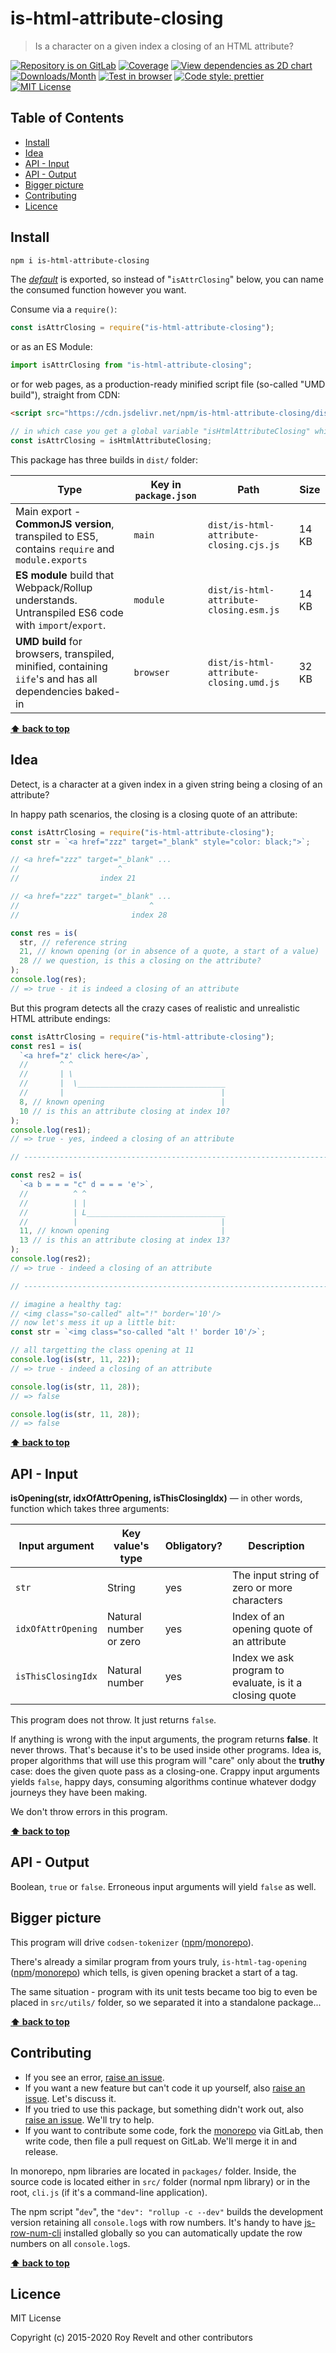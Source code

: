 # is-html-attribute-closing

> Is a character on a given index a closing of an HTML attribute?

[![Repository is on GitLab][gitlab-img]][gitlab-url]
[![Coverage][cov-img]][cov-url]
[![View dependencies as 2D chart][deps2d-img]][deps2d-url]
[![Downloads/Month][downloads-img]][downloads-url]
[![Test in browser][runkit-img]][runkit-url]
[![Code style: prettier][prettier-img]][prettier-url]
[![MIT License][license-img]][license-url]

## Table of Contents

- [Install](#install)
- [Idea](#idea)
- [API - Input](#api-input)
- [API - Output](#api-output)
- [Bigger picture](#bigger-picture)
- [Contributing](#contributing)
- [Licence](#licence)

## Install

```bash
npm i is-html-attribute-closing
```

The [_default_](https://exploringjs.com/es6/ch_modules.html#_default-exports-one-per-module) is exported, so instead of "`isAttrClosing`" below, you can name the consumed function however you want.

Consume via a `require()`:

```js
const isAttrClosing = require("is-html-attribute-closing");
```

or as an ES Module:

```js
import isAttrClosing from "is-html-attribute-closing";
```

or for web pages, as a production-ready minified script file (so-called "UMD build"), straight from CDN:

```html
<script src="https://cdn.jsdelivr.net/npm/is-html-attribute-closing/dist/is-html-attribute-closing.umd.js"></script>
```

```js
// in which case you get a global variable "isHtmlAttributeClosing" which you consume like this:
const isAttrClosing = isHtmlAttributeClosing;
```

This package has three builds in `dist/` folder:

| Type                                                                                                    | Key in `package.json` | Path                                    | Size  |
| ------------------------------------------------------------------------------------------------------- | --------------------- | --------------------------------------- | ----- |
| Main export - **CommonJS version**, transpiled to ES5, contains `require` and `module.exports`          | `main`                | `dist/is-html-attribute-closing.cjs.js` | 14 KB |
| **ES module** build that Webpack/Rollup understands. Untranspiled ES6 code with `import`/`export`.      | `module`              | `dist/is-html-attribute-closing.esm.js` | 14 KB |
| **UMD build** for browsers, transpiled, minified, containing `iife`'s and has all dependencies baked-in | `browser`             | `dist/is-html-attribute-closing.umd.js` | 32 KB |

**[⬆ back to top](#)**

## Idea

Detect, is a character at a given index in a given string being a closing of an attribute?

In happy path scenarios, the closing is a closing quote of an attribute:

```js
const isAttrClosing = require("is-html-attribute-closing");
const str = `<a href="zzz" target="_blank" style="color: black;">`;

// <a href="zzz" target="_blank" ...
//                      ^
//                  index 21

// <a href="zzz" target="_blank" ...
//                             ^
//                         index 28

const res = is(
  str, // reference string
  21, // known opening (or in absence of a quote, a start of a value)
  28 // we question, is this a closing on the attribute?
);
console.log(res);
// => true - it is indeed a closing of an attribute
```

But this program detects all the crazy cases of realistic and unrealistic HTML attribute endings:

```js
const isAttrClosing = require("is-html-attribute-closing");
const res1 = is(
  `<a href="z' click here</a>`,
  //       ^ ^
  //       | \
  //       |  \_________________________________
  //       |                                   |
  8, // known opening                          |
  10 // is this an attribute closing at index 10?
);
console.log(res1);
// => true - yes, indeed a closing of an attribute

// -----------------------------------------------------------------------------

const res2 = is(
  `<a b = = = "c" d = = = 'e'>`,
  //          ^ ^
  //          | |
  //          | L_______________________________
  //          |                                |
  11, // known opening                         |
  13 // is this an attribute closing at index 13?
);
console.log(res2);
// => true - indeed a closing of an attribute

// -----------------------------------------------------------------------------

// imagine a healthy tag:
// <img class="so-called" alt="!" border='10'/>
// now let's mess it up a little bit:
const str = `<img class="so-called "alt !' border 10'/>`;

// all targetting the class opening at 11
console.log(is(str, 11, 22));
// => true - indeed a closing of an attribute

console.log(is(str, 11, 28));
// => false

console.log(is(str, 11, 28));
// => false
```

**[⬆ back to top](#)**

## API - Input

**isOpening(str, idxOfAttrOpening, isThisClosingIdx)** — in other words, function which takes three arguments:

| Input argument     | Key value's type       | Obligatory? | Description                                             |
| ------------------ | ---------------------- | ----------- | ------------------------------------------------------- |
| `str`              | String                 | yes         | The input string of zero or more characters             |
| `idxOfAttrOpening` | Natural number or zero | yes         | Index of an opening quote of an attribute               |
| `isThisClosingIdx` | Natural number         | yes         | Index we ask program to evaluate, is it a closing quote |

This program does not throw. It just returns `false`.

If anything is wrong with the input arguments, the program returns **false**. It never throws. That's because it's to be used inside other programs. Idea is, proper algorithms that will use this program will "care" only about the **truthy** case: does the given quote pass as a closing-one. Crappy input arguments yields `false`, happy days, consuming algorithms continue whatever dodgy journeys they have been making.

We don't throw errors in this program.

**[⬆ back to top](#)**

## API - Output

Boolean, `true` or `false`. Erroneous input arguments will yield `false` as well.

## Bigger picture

This program will drive `codsen-tokenizer` ([npm](https://www.npmjs.com/package/codsen-tokenizer)/[monorepo](https://gitlab.com/codsen/codsen/tree/master/packages/codsen-tokenizer/)).

There's already a similar program from yours truly, `is-html-tag-opening` ([npm](https://www.npmjs.com/package/is-html-tag-opening)/[monorepo](https://gitlab.com/codsen/codsen/tree/master/packages/is-html-tag-opening/)) which tells, is given opening bracket a start of a tag.

The same situation - program with its unit tests became too big to even be placed in `src/utils/` folder, so we separated it into a standalone package...

**[⬆ back to top](#)**

## Contributing

- If you see an error, [raise an issue](<https://gitlab.com/codsen/codsen/issues/new?issue[title]=is-html-attribute-closing%20package%20-%20put%20title%20here&issue[description]=**Which%20package%20is%20this%20issue%20for**%3A%20%0Ais-html-attribute-closing%0A%0A**Describe%20the%20issue%20(if%20necessary)**%3A%20%0A%0A%0A%2Fassign%20%40revelt>).
- If you want a new feature but can't code it up yourself, also [raise an issue](<https://gitlab.com/codsen/codsen/issues/new?issue[title]=is-html-attribute-closing%20package%20-%20put%20title%20here&issue[description]=**Which%20package%20is%20this%20issue%20for**%3A%20%0Ais-html-attribute-closing%0A%0A**Describe%20the%20issue%20(if%20necessary)**%3A%20%0A%0A%0A%2Fassign%20%40revelt>). Let's discuss it.
- If you tried to use this package, but something didn't work out, also [raise an issue](<https://gitlab.com/codsen/codsen/issues/new?issue[title]=is-html-attribute-closing%20package%20-%20put%20title%20here&issue[description]=**Which%20package%20is%20this%20issue%20for**%3A%20%0Ais-html-attribute-closing%0A%0A**Describe%20the%20issue%20(if%20necessary)**%3A%20%0A%0A%0A%2Fassign%20%40revelt>). We'll try to help.
- If you want to contribute some code, fork the [monorepo](https://gitlab.com/codsen/codsen/) via GitLab, then write code, then file a pull request on GitLab. We'll merge it in and release.

In monorepo, npm libraries are located in `packages/` folder. Inside, the source code is located either in `src/` folder (normal npm library) or in the root, `cli.js` (if it's a command-line application).

The npm script "`dev`", the `"dev": "rollup -c --dev"` builds the development version retaining all `console.log`s with row numbers. It's handy to have [js-row-num-cli](https://www.npmjs.com/package/js-row-num-cli) installed globally so you can automatically update the row numbers on all `console.log`s.

**[⬆ back to top](#)**

## Licence

MIT License

Copyright (c) 2015-2020 Roy Revelt and other contributors

[gitlab-img]: https://img.shields.io/badge/repo-on%20GitLab-brightgreen.svg?style=flat-square
[gitlab-url]: https://gitlab.com/codsen/codsen/tree/master/packages/is-html-attribute-closing
[cov-img]: https://img.shields.io/badge/coverage-95.48%25-brightgreen.svg?style=flat-square
[cov-url]: https://gitlab.com/codsen/codsen/tree/master/packages/is-html-attribute-closing
[deps2d-img]: https://img.shields.io/badge/deps%20in%202D-see_here-08f0fd.svg?style=flat-square
[deps2d-url]: http://npm.anvaka.com/#/view/2d/is-html-attribute-closing
[downloads-img]: https://img.shields.io/npm/dm/is-html-attribute-closing.svg?style=flat-square
[downloads-url]: https://npmcharts.com/compare/is-html-attribute-closing
[runkit-img]: https://img.shields.io/badge/runkit-test_in_browser-a853ff.svg?style=flat-square
[runkit-url]: https://npm.runkit.com/is-html-attribute-closing
[prettier-img]: https://img.shields.io/badge/code_style-prettier-ff69b4.svg?style=flat-square
[prettier-url]: https://prettier.io
[license-img]: https://img.shields.io/badge/licence-MIT-51c838.svg?style=flat-square
[license-url]: https://gitlab.com/codsen/codsen/blob/master/LICENSE
